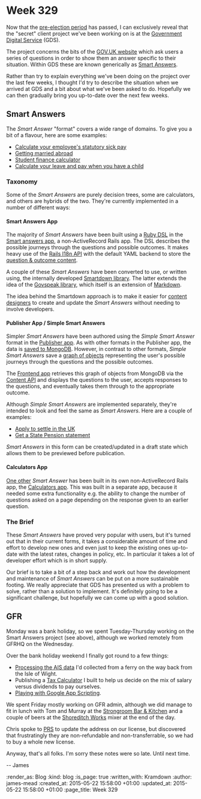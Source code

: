 Week 329
========

Now that the [pre-election period][] has passed, I can exclusively reveal that the "secret" client project we've been working on is at the [Government Digital Service][] (GDS).

The project concerns the bits of the [GOV.UK website][] which ask users a series of questions in order to show them an answer specific to their situation. Within GDS these are known generically as [Smart Answers][smart-answers-format].

Rather than try to explain everything we've been doing on the project over the last few weeks, I thought I'd try to describe the situation when we arrived at GDS and a bit about what we've been asked to do. Hopefully we can then gradually bring you up-to-date over the next few weeks.

## Smart Answers

The *Smart Answer* "format" covers a wide range of domains. To give you a bit of a flavour, here are some examples:

* [Calculate your employee's statutory sick pay][calculate-statutory-sick-pay]
* [Getting married abroad][marriage-abroad]
* [Student finance calculator][student-finance-calculator]
* [Calculate your leave and pay when you have a child][pay-leave-for-parents]

### Taxonomy

Some of the *Smart Answers* are purely decision trees, some are calculators, and others are hybrids of the two. They're currently implemented in a number of different ways:

#### Smart Answers App

The majority of *Smart Answers* have been built using a [Ruby DSL][smart-answers-dsl] in the [Smart answers app][], a non-ActiveRecord Rails app. The DSL describes the possible journeys through the questions and possible outcomes. It makes heavy use of the [Rails I18n API][] with the default YAML backend to store the [question & outcome content][smart-answer-flows-locale-files].

A couple of these *Smart Answers* have been converted to use, or written using, the internally developed [Smartdown library][]. The latter extends the idea of the [Govspeak library][], which itself is an extension of [Markdown][].

The idea behind the Smartdown approach is to make it easier for [content designers][gds-content-designer] to create and update the *Smart Answers* without needing to involve developers.

#### Publisher App / Simple Smart Answers

Simpler *Smart Answers* have been authored using the *Simple Smart Answer* format in the [Publisher app][]. As with other formats in the Publisher app, the data is [saved to MongoDB][govuk_content_models]. However, in contrast to other formats, *Simple Smart Answers* save a [graph of objects][simple-smart-answers-edition-nodes] representing the user's possible journeys through the questions and the possible outcomes.

The [Frontend app][] retrieves this graph of objects from MongoDB via the [Content API][] and displays the questions to the user, accepts responses to the questions, and eventually takes them through to the appropriate outcome.

Although *Simple Smart Answers* are implemented separately, they're intended to look and feel the same as *Smart Answers*. Here are a couple of examples:

* [Apply to settle in the UK][]
* [Get a State Pension statement][]

*Smart Answers* in this form can be created/updated in a draft state which allows them to be previewed before publication.

#### Calculators App

[One other][child-benefit-tax-calculator] *Smart Answer* has been built in its own non-ActiveRecord Rails app, the [Calculators app][]. This was built in a separate app, because it needed some extra functionality e.g. the ability to change the number of questions asked on a page depending on the response given to an earlier question.

### The Brief

These *Smart Answers* have proved very popular with users, but it's turned out that in their current forms, it takes a considerable amount of time and effort to develop new ones and even just to keep the existing ones up-to-date with the latest rates, changes in policy, etc. In particular it takes a lot of developer effort which is in short supply.

Our brief is to take a bit of a step back and work out how the development and maintenance of *Smart Answers* can be put on a more sustainable footing. We really appreciate that GDS has presented us with a problem to solve, rather than a solution to implement. It's definitely going to be a significant challenge, but hopefully we can come up with a good solution.

## GFR

Monday was a bank holiday, so we spent Tuesday-Thursday working on the Smart Answers project (see above), although we worked remotely from GFRHQ on the Wednesday.

Over the bank holiday weekend I finally got round to a few things:

* [Processing the AIS data][ais-on-sdr-wiki-page] I'd collected from a ferry on the way back from the Isle of Wight.
* Publishing a [Tax Calculator][] I built to help us decide on the mix of salary versus dividends to pay ourselves.
* [Playing with Google App Scripting][google-app-scripting-example].

We spent Friday mostly working on GFR admin, although we did manage to fit in lunch with Tom and Murray at the [Strongroom Bar & Kitchen][] and a couple of beers at the [Shoreditch Works] mixer at the end of the day.

Chris spoke to [PRS][] to update the address on our license, but discovered that frustratingly they are non-refundable and non-transferrable, so we had to buy a whole new license.

Anyway, that's all folks. I'm sorry these notes were so late. Until next time.

-- James


[pre-election period]: https://gds.blog.gov.uk/2015/03/29/the-pre-election-period/
[Government Digital Service]: https://www.gov.uk/government/organisations/government-digital-service
[GOV.UK website]: https://www.gov.uk
[smart-answers-format]: https://gds.blog.gov.uk/2012/02/16/smart-answers-are-smart/
[calculate-statutory-sick-pay]: https://www.gov.uk/calculate-statutory-sick-pay
[marriage-abroad]: https://www.gov.uk/marriage-abroad
[student-finance-calculator]: https://www.gov.uk/student-finance-calculator
[pay-leave-for-parents]: https://www.gov.uk/pay-leave-for-parents
[Publisher app]: https://github.com/alphagov/publisher
[govuk_content_models]: https://github.com/alphagov/govuk_content_models/
[simple-smart-answers-edition-nodes]: https://github.com/alphagov/govuk_content_models/blob/8f749fae942ae033ad36e940aecc44605c9c28f1/app/models/simple_smart_answer_edition.rb#L10
[Frontend app]: https://github.com/alphagov/frontend
[Apply to settle in the UK]: https://www.gov.uk/settle-in-the-uk
[Get a State Pension statement]: https://www.gov.uk/state-pension-statement
[Content API]: https://github.com/alphagov/govuk_content_api
[smart-answers-dsl]: https://github.com/alphagov/smart-answers/blob/master/lib/smart_answer_flows/README.md
[Smart answers app]: https://github.com/alphagov/smart-answers
[Smartdown library]: https://github.com/alphagov/smartdown
[gds-content-designer]: https://www.gov.uk/service-manual/the-team/content-designer.html
[Govspeak library]: https://github.com/alphagov/govspeak
[Markdown]: http://daringfireball.net/projects/markdown/
[Rails I18n API]: http://guides.rubyonrails.org/i18n.html
[smart-answer-flows-locale-files]: https://github.com/alphagov/smart-answers/tree/master/lib/smart_answer_flows/locales/en
[child-benefit-tax-calculator]: https://www.gov.uk/child-benefit-tax-calculator
[Calculators app]: https://github.com/alphagov/calculators
[Strongroom Bar & Kitchen]: http://www.strongroombar.com/
[Shoreditch Works]: http://shoreditchworks.com/
[PRS]: http://www.prsformusic.com/
[ais-on-sdr-wiki-page]: https://github.com/freerange/ais-on-sdr/wiki/Capturing-raw-AIS-data-using-rtl_fm-and-decoding-using-aisdecoder-v2
[Tax Calculator]: https://docs.google.com/spreadsheets/d/17fmYMmw-ugnjPB5t3FzBgQPlmyHPaE9AA_oH2uWUwH0/edit?usp=sharing
[google-app-scripting-example]: https://gist.github.com/floehopper/b13fd71e9aa7946692bf

:render_as: Blog
:kind: blog
:is_page: true
:written_with: Kramdown
:author: james-mead
:created_at: 2015-05-22 15:58:00 +01:00
:updated_at: 2015-05-22 15:58:00 +01:00
:page_title: Week 329
